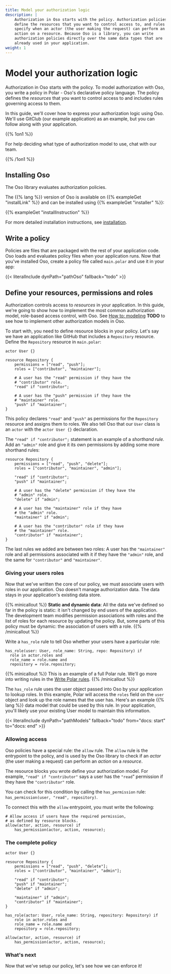 ```yaml
---
title: Model your authorization logic
description: |
    Authorization in Oso starts with the policy. Authorization policies
    define the resources that you want to control access to, and rules that
    specify when an actor (the user making the request) can perform an
    action on a resource. Because Oso is a library, you can write
    authorization policies directly over the same data types that are
    already used in your application.
weight: 1
---
```


# Model your authorization logic

Authorization in Oso starts with the policy. To model authorization with
Oso, you write a policy in Polar - Oso's declarative policy language.
The policy defines the *resources* that you want to control access to
and includes rules governing access to them.

In this guide, we'll cover how to express your authorization logic using
Oso. We'll use GitClub (our example application) as an example, but you
can follow along with your application.

{{% 1on1 %}}

For help deciding what type of authorization model to use, chat with our
team.

{{% /1on1 %}}

## Installing Oso

The Oso library evaluates authorization policies.

The {{% lang %}} version of Oso is available on {{% exampleGet "installLink" %}}
and can be installed using {{% exampleGet "installer" %}}:

{{% exampleGet "installInstruction" %}}

For more detailed installation instructions, see
[installation](/reference/installation).

## Write a policy

Policies are files that are packaged with the rest of your application
code. Oso loads and evaluates policy files when your
application runs. Now that you've installed Oso, create a policy file
called `main.polar` and use it in your app:

{{< literalInclude dynPath="pathOso" fallback="todo" >}}

## Define your resources, permissions and roles

Authorization controls access to *resources* in your application. In
this guide, we're going to show how to implement the most common
authorization model, role-based access control, with Oso. See [How to:
modeling](/guides) **TODO** to see how to implement other authorization
models in Oso.

To start with, you need to define resource blocks in your policy. Let's
say we have an application like GitHub that includes a `Repository`
resource. Define the `Repository` resource in `main.polar`:

```polar
actor User {}

resource Repository {
    permissions = ["read", "push"];
    roles = ["contributor", "maintainer"];

    # A user has the "read" permission if they have the
    # "contributor" role.
    "read" if "contributor";

    # A user has the "push" permission if they have the
    # "maintainer" role.
    "push" if "maintainer";
}
```

This policy declares `"read"` and `"push"` as permissions for the
`Repository` resource and assigns them to roles. We also tell Oso
that our `User` class is an `actor` with the `actor User {}`
declaration.

The `"read" if "contributor";` statement is an example of a *shorthand rule.*
Add an `"admin"` role and give it its own permissions by adding some
more shorthand rules:

```polar
resource Repository {
    permissions = ["read", "push", "delete"];
    roles = ["contributor", "maintainer", "admin"];

    "read" if "contributor";
    "push" if "maintainer";

	# A user has the "delete" permission if they have the
	# "admin" role.
	"delete" if "admin";

	# A user has the "maintainer" role if they have
	# the "admin" role.
    "maintainer" if "admin";

	# A user has the "contributor" role if they have
	# the "maintainer" role.
    "contributor" if "maintainer";
}
```

The last rules we added are between two roles: A user has the
`"maintainer"` role and all permissions associated with it if they have the
`"admin"` role, and the same for `"contributor"` and `"maintainer"`.

### Giving your users roles

Now that we've written the core of our policy, we must associate users with roles
in our application. Oso doesn't manage authorization data. The data
stays in your application's existing data store.

{{% minicallout %}}
**Static and dynamic data**: All the data we've defined so far in the
policy is static: it isn't changed by end users of the application. The
development team modifies permission associations with roles and the
list of roles for each resource by updating the policy. But, some parts
of this policy must be dynamic: the association of users with a role.
{{% /minicallout %}}

Write a `has_role` rule to tell Oso whether your users have a particular
role:

```polar
has_role(user: User, role_name: String, repo: Repository) if
  role in actor.roles and
  role_name = role.name and
  repository = role.repository;
```

{{% minicallout %}}
This is an example of a full Polar rule. We'll go more into writing
rules in the [Write Polar rules](write-rules).
{{% /minicallout %}}

The `has_role` rule uses the user object passed into Oso by your
application to lookup roles. In this example, Polar will access the
`roles` field on the `user` object and look up the role names that
the user has. Here's an example {{% lang %}} data model
that could be used by this rule. In your application, you'll
likely use your existing User model to maintain this information.

{{< literalInclude
    dynPath="pathModels"
    fallback="todo"
    from="docs: start"
    to="docs: end" >}}

### Allowing access

Oso policies have a special rule: the `allow` rule. The `allow` rule is
the entrypoint to the policy, and is used by the Oso library to check if an
*actor* (the user making a request) can perform an *action* on a *resource*.

The resource blocks you wrote define your authorization model. For
example, `"read" if "contributor"` says a user has the `"read`"
permission if they have the `"contributor"` role.

You can check for this condition by calling the `has_permission` rule:
`has_permission(user, "read", repository)`.

To connect this with the `allow` entrypoint, you must write the
following:

```polar
# Allow access if users have the required permission,
# as defined by resource blocks.
allow(actor, action, resource) if
	has_permission(actor, action, resource);
```

### The complete policy

```polar
actor User {}

resource Repository {
    permissions = ["read", "push", "delete"];
    roles = ["contributor", "maintainer", "admin"];

    "read" if "contributor";
    "push" if "maintainer";
    "delete" if "admin";

    "maintainer" if "admin";
    "contributor" if "maintainer";
}

has_role(actor: User, role_name: String, repository: Repository) if
    role in actor.roles and
    role_name = role.name and
    repository = role.repository;

allow(actor, action, resource) if
    has_permission(actor, action, resource);
```
    
### What's next

Now that we've setup our policy, let's see how we can enforce it!
